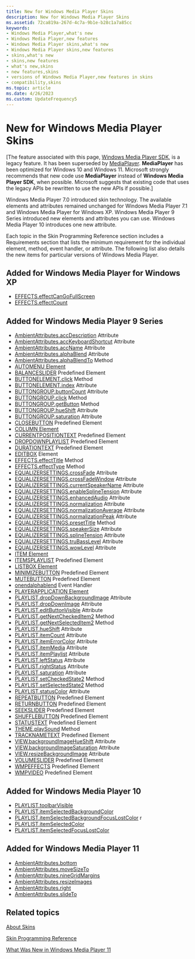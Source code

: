 ```yaml
---
title: New for Windows Media Player Skins
description: New for Windows Media Player Skins
ms.assetid: 72ca819a-267d-4c7a-9b1e-b28c1a7a85cc
keywords:
- Windows Media Player,what's new
- Windows Media Player,new features
- Windows Media Player skins,what's new
- Windows Media Player skins,new features
- skins,what's new
- skins,new features
- what's new,skins
- new features,skins
- versions of Windows Media Player,new features in skins
- compatibility,skins
ms.topic: article
ms.date: 4/26/2023
ms.custom: UpdateFrequency5
---
```


# New for Windows Media Player Skins

\[The feature associated with this page, [Windows Media Player SDK](/windows/win32/wmp/windows-media-player-sdk), is a legacy feature. It has been superseded by [MediaPlayer](/uwp/api/Windows.Media.Playback.MediaPlayer). **MediaPlayer** has been optimized for Windows 10 and Windows 11. Microsoft strongly recommends that new code use **MediaPlayer** instead of **Windows Media Player SDK**, when possible. Microsoft suggests that existing code that uses the legacy APIs be rewritten to use the new APIs if possible.\]

Windows Media Player 7.0 introduced skin technology. The available elements and attributes remained unchanged for Windows Media Player 7.1 and Windows Media Player for Windows XP. Windows Media Player 9 Series introduced new elements and attributes you can use. Windows Media Player 10 introduces one new attribute.

Each topic in the Skin Programming Reference section includes a Requirements section that lists the minimum requirement for the individual element, method, event handler, or attribute. The following list also details the new items for particular versions of Windows Media Player.

## Added for Windows Media Player for Windows XP

-   [EFFECTS.effectCanGoFullScreen](effects-effectcangofullscreen.md)
-   [EFFECTS.effectCount](effects-effectcount.md)

## Added for Windows Media Player 9 Series

-   [AmbientAttributes.accDescription](ambientattributes-accdescription.md) Attribute
-   [AmbientAttributes.accKeyboardShortcut](ambientattributes-acckeyboardshortcut.md) Attribute
-   [AmbientAttributes.accName](ambientattributes-accname.md) Attribute
-   [AmbientAttributes.alphaBlend](ambientattributes-alphablend.md) Attribute
-   [AmbientAttributes.alphaBlendTo](ambientattributes-alphablendto.md) Method
-   [AUTOMENU Element](automenu-element.md)
-   [BALANCESLIDER](balanceslider.md) Predefined Element
-   [BUTTONELEMENT.click](buttonelement-click.md) Method
-   [BUTTONELEMENT.index](buttonelement-index.md) Attribute
-   [BUTTONGROUP.buttonCount](buttongroup-buttoncount.md) Attribute
-   [BUTTONGROUP.click](buttongroup-click.md) Method
-   [BUTTONGROUP.getButton](buttongroup-getbutton.md) Method
-   [BUTTONGROUP.hueShift](buttongroup-hueshift.md) Attribute
-   [BUTTONGROUP.saturation](buttongroup-saturation.md) Attribute
-   [CLOSEBUTTON](closebutton.md) Predefined Element
-   [COLUMN Element](column-element.md)
-   [CURRENTPOSITIONTEXT](currentpositiontext.md) Predefined Element
-   [DROPDOWNPLAYLIST](dropdownplaylist.md) Predefined Element
-   [DURATIONTEXT](durationtext.md) Predefined Element
-   [EDITBOX](editbox-element.md) Element
-   [EFFECTS.effectTitle](effects-effecttitle.md) Method
-   [EFFECTS.effectType](effects-effecttype.md) Method
-   [EQUALIZERSETTINGS.crossFade](equalizersettings-crossfade.md) Attribute
-   [EQUALIZERSETTINGS.crossFadeWindow](equalizersettings-crossfadewindow.md) Attribute
-   [EQUALIZERSETTINGS.currentSpeakerName](equalizersettings-currentspeakername.md) Attribute
-   [EQUALIZERSETTINGS.enableSplineTension](equalizersettings-enablesplinetension.md) Attribute
-   [EQUALIZERSETTINGS.enhancedAudio](equalizersettings-enhancedaudio.md) Attribute
-   [EQUALIZERSETTINGS.normalization](equalizersettings-normalization.md) Attribute
-   [EQUALIZERSETTINGS.normalizationAverage](equalizersettings-normalizationaverage.md) Attribute
-   [EQUALIZERSETTINGS.normalizationPeak](equalizersettings-normalizationpeak.md) Attribute
-   [EQUALIZERSETTINGS.presetTitle](equalizersettings-presettitle.md) Method
-   [EQUALIZERSETTINGS.speakerSize](equalizersettings-speakersize.md) Attribute
-   [EQUALIZERSETTINGS.splineTension](equalizersettings-splinetension.md) Attribute
-   [EQUALIZERSETTINGS.truBassLevel](equalizersettings-trubasslevel.md) Attribute
-   [EQUALIZERSETTINGS.wowLevel](equalizersettings-wowlevel.md) Attribute
-   [ITEM Element](item-element.md)
-   [ITEMSPLAYLIST](itemsplaylist.md) Predefined Element
-   [LISTBOX Element](listbox-element.md)
-   [MINIMIZEBUTTON](minimizebutton.md) Predefined Element
-   [MUTEBUTTON](mutebutton.md) Predefined Element
-   [onendalphablend](onendalphablend.md) Event Handler
-   [PLAYERAPPLICATION Element](playerapplication-element.md)
-   [PLAYLIST.dropDownBackgroundImage](playlist-dropdownbackgroundimage.md) Attribute
-   [PLAYLIST.dropDownImage](playlist-dropdownimage.md) Attribute
-   [PLAYLIST.editButtonVisible](playlist-editbuttonvisible.md) Attribute
-   [PLAYLIST.getNextCheckedItem2](playlist-getnextcheckeditem2.md) Method
-   [PLAYLIST.getNextSelectedItem2](playlist-getnextselecteditem2.md) Method
-   [PLAYLIST.hueShift](playlist-hueshift.md) Attribute
-   [PLAYLIST.itemCount](playlist-itemcount.md) Attribute
-   [PLAYLIST.itemErrorColor](playlist-itemerrorcolor.md) Attribute
-   [PLAYLIST.itemMedia](playlist-itemmedia.md) Attribute
-   [PLAYLIST.itemPlaylist](playlist-itemplaylist.md) Attribute
-   [PLAYLIST.leftStatus](playlist-leftstatus.md) Attribute
-   [PLAYLIST.rightStatus](playlist-rightstatus.md) Attribute
-   [PLAYLIST.saturation](playlist-saturation.md) Attribute
-   [PLAYLIST.setCheckedState2](playlist-setcheckedstate2.md) Method
-   [PLAYLIST.setSelectedState2](playlist-setselectedstate2.md) Method
-   [PLAYLIST.statusColor](playlist-statuscolor.md) Attribute
-   [REPEATBUTTON](repeatbutton.md) Predefined Element
-   [RETURNBUTTON](returnbutton.md) Predefined Element
-   [SEEKSLIDER](seekslider.md) Predefined Element
-   [SHUFFLEBUTTON](shufflebutton.md) Predefined Element
-   [STATUSTEXT](statustext.md) Predefined Element
-   [THEME.playSound](theme-playsound.md) Method
-   [TRACKNAMETEXT](tracknametext.md) Predefined Element
-   [VIEW.backgroundImageHueShift](view-backgroundimagehueshift.md) Attribute
-   [VIEW.backgroundImageSaturation](view-backgroundimagesaturation.md) Attribute
-   [VIEW.resizeBackgroundImage](view-resizebackgroundimage.md) Attribute
-   [VOLUMESLIDER](volumeslider.md) Predefined Element
-   [WMPEFFECTS](wmpeffects.md) Predefined Element
-   [WMPVIDEO](wmpvideo.md) Predefined Element

## Added for Windows Media Player 10

-   [PLAYLIST.toolbarVisible](playlist-toolbarvisible.md)
-   [PLAYLIST.itemSelectedBackgroundColor](playlist-itemselectedbackgroundcolor.md)
-   [PLAYLIST.itemSelectedBackgroundFocusLostColor](playlist-itemselectedbackgroundfocuslostcolor.md) r
-   [PLAYLIST.itemSelectedColor](playlist-itemselectedcolor.md)
-   [PLAYLIST.itemSelectedFocusLostColor](playlist-itemselectedfocuslostcolor.md)

## Added for Windows Media Player 11

-   [AmbientAttributes.bottom](ambientattributes-bottom.md)
-   [AmbientAttributes.moveSizeTo](ambientattributes-movesizeto.md)
-   [AmbientAttributes.nineGridMargins](ambientattributes-ninegridmargins.md)
-   [AmbientAttributes.resizeImages](ambientattributes-resizeimages.md)
-   [AmbientAttributes.right](ambientattributes-right.md)
-   [AmbientAttributes.slideTo](ambientattributes-slideto.md)

## Related topics

<dl> <dt>

[About Skins](about-skins.md)
</dt> <dt>

[Skin Programming Reference](skin-programming-reference.md)
</dt> <dt>

[What Was New in Windows Media Player 11](what-was-new-in-windows-media-player-11.md)
</dt> </dl>

 

 




